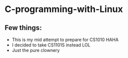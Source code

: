 # C-programming-with-Linux

## Few things:
- This is my mid attempt to prepare for CS1010 HAHA
- I decided to take CS1101S instead LOL
- Just the pure clownery
